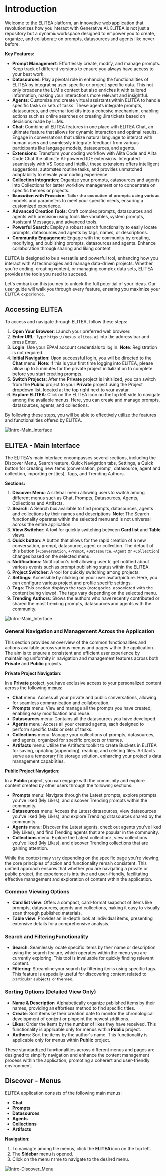 # Introduction

Welcome to the ELITEA platform, an innovative web application that revolutionizes how you interact with Generative AI. ELITEA is not just a repository but a dynamic workspace designed to empower you to create, organize, and collaborate on prompts, datasources and agents like never before.

**Key Features:**

* **Prompt Management**: Effortlessly create, modify, and manage prompts. Keep track of different versions to ensure you always have access to your best work.
* **Datasources**: Play a pivotal role in enhancing the functionalities of ELITEA by integrating user-specific or project-specific data. This not only broadens the LLM's context but also enriches it with tailored information, making your interactions more relevant and insightful.
* **Agents**: Customize and create virtual assistants within ELITEA to handle specific tasks or sets of tasks. These agents integrate prompts, datasources, and external toolkits into a cohesive mechanism, enabling actions such as online searches or creating Jira tickets based on decisions made by LLMs.
* **Chat**: Combine all ELITEA features in one place with ELITEA Chat, an ultimate feature that allows for dynamic interaction and optimal results. Engage in conversations that utilize natural language to interact with human users and seamlessly integrate feedback from various participants like language models, datasources, and agents.
* **Extensions**: Transform your coding workflow with Alita Code and Alita Code Chat the ultimate AI-powered IDE extensions. Integrated seamlessly with VS Code and IntelliJ, these extensions offers intelligent suggestions, automates routine tasks, and provides unmatched adaptability to elevate your coding experience.
* **Collection Integration**: Organize your prompts, datasources and agents into Collections for better workflow management or to concentrate on specific themes or projects.
* **Execution with Precision**: Tailor the execution of prompts using various models and parameters to meet your specific needs, ensuring a customized experience.
* **Advanced Creation Tools**: Craft complex prompts, datasources and agents with precision using tools like variables, system prompts, Assistant Messages, and advanced tools.
* **Powerful Search**: Employ a robust search functionality to easily locate prompts, datasources and agents by tags, names, or descriptions.
* **Community Engagement**: Engage with the community by creating, modifying, and publishing prompts, datasources and agents. Enhance collaboration through sharing and liking content.

ELITEA is designed to be a versatile and powerful tool, enhancing how you interact with AI technologies and manage data-driven projects. Whether you're coding, creating content, or managing complex data sets, ELITEA provides the tools you need to succeed.

Let's embark on this journey to unlock the full potential of your ideas. Our user guide will walk you through every feature, ensuring you maximize your ELITEA experience.

## Accessing ELITEA

To access and navigate through ELITEA, follow these steps:

1. **Open Your Browser**: Launch your preferred web browser.
2. **Enter URL**: Type `https://nexus.elitea.ai` into the address bar and press Enter.
3. **Login**: Use your EPAM account credentials to log in. **Note**: Registration is not required.
4. **Initial Navigation**: Upon successful login, you will be directed to the **Chat** menu. **Note**: If this is your first time logging into ELITEA, please allow up to 5 minutes for the private project initialization to complete before you start creating prompts.
5. **Switch Projects**: After the **Private** project is initialized, you can switch from the **Public** project to your **Private** project using the Project dropdown list, located at the top right next to your avatar.
6. **Explore ELITEA**: Click on the ELITEA icon on the top left side to navigate among the available menus. Here, you can create and manage prompts, datasources, agents, and collections.

By following these steps, you will be able to effectively utilize the features and functionalities offered by ELITEA.

![Intro-Main_Interface](<../img/admin-guide/intro/Intro-Main_Interface.png>)

## ELITEA - Main Interface

The ELITEA's main interface encompasses several sections, including the Discover Menu, Search feature, Quick Navigation tabs, Settings, a Quick button for creating new items (conversation, prompt, datasource, agent and collection, importing entities), Tags, and Trending Authors.

**Sections:**

1. **Discover Menu**: A sidebar menu allowing users to switch among different menus such as Chat, Prompts, Datasources, Agents, Collections and Artifacts.
2. **Search**: A Search box available to find prompts, datasources, agents and collections by their names and descriptions. **Note**: The Search functionality operates within the selected menu and is not universal across the entire application.
3. **View Switcher**: A tool for quickly switching between **Card list** and **Table** views.
4. **Quick button**: A button that allows for the rapid creation of a new conversation, prompt, datasource, agent or collection. The default of this button (`+Conversation`, `+Prompt`, `+Datasource`, `+Agent` or `+Collection`) changes based on the selected menu.
5. **Notifications**: Notification's bell allowing user to get notified about various events such as prompt publishing status within the ELITEA.
6. **Project Switcher**: A tool for quickly switching among projects.
7. **Settings**: Accessible by clicking on your user avatar/picture. Here, you can configure various project and profile specific settings.
8. **Tags**: This section displays the tags (categories) associated with the content being viewed. The tags vary depending on the selected menu.
9. **Trending Authors**: Shows the authors who have recently contributed or shared the most trending prompts, datasources and agents with the community.

![Intro-Main_Interface](<../img/admin-guide/intro/Intro-Main_Interface_Numbered.png>)

### General Navigation and Management Across the Application

This section provides an overview of the common functionalities and actions available across various menus and pages within the application. The aim is to ensure a consistent and efficient user experience by maintaining uniformity in navigation and management features across both **Private** and **Public** projects.

**Private Project Navigation**:

In a **Private** project, you have exclusive access to your personalized content across the following menus:

* **Chat** menu: Access all your private and public conversations, allowing for seamless communication and collaboration.
* **Prompts** menu: View and manage all the prompts you have created, enabling easy modification and reuse.
* **Datasources** menu: Contains all the datasources you have developed.
* **Agents** menu: Access all your created agents, each designed to perform specific tasks or sets of tasks.
* **Collections** menu: Manage your collections of prompts, datasources, and agents, organized for specific projects or themes.
* **Artifacts** menu: Utilize the Artifacts toolkit to create Buckets in ELITEA for saving, updating (appending), reading, and deleting files. Artifacts serve as a temporary file storage solution, enhancing your project's data management capabilities.

**Public Project Navigation**:

In a **Public** project, you can engage with the community and explore content created by other users through the following sections:

* **Prompts** menu: Navigate through the Latest prompts, explore prompts you've liked (My Likes), and discover Trending prompts within the community.
* **Datasources** menu: Access the Latest datasources, view datasources you've liked (My Likes), and explore Trending datasources shared by the community.
* **Agents** menu: Discover the Latest agents, check out agents you've liked (My Likes), and find Trending agents that are popular in the community.
* **Collections** menu: Explore the Latest collections, view collections you've liked (My Likes), and discover Trending collections that are gaining attention.

While the context may vary depending on the specific page you're viewing, the core principles of action and functionality remain consistent. This unified approach ensures that whether you are navigating a private or public project, the experience is intuitive and user-friendly, facilitating effective management and exploration of content within the application.

### Common Viewing Options

* **Card list view**: Offers a compact, card-format snapshot of items like prompts, datasources, agents and collections, making it easy to visually scan through published materials.
* **Table view**: Provides an in-depth look at individual items, presenting extensive details for a comprehensive analysis.

### Search and Filtering Functionality

* **Search**: Seamlessly locate specific items by their name or description using the search feature, which operates within the menu you are currently exploring. This tool is invaluable for quickly finding relevant content.
* **Filtering**: Streamline your search by filtering items using specific tags. This feature is especially useful for discovering content related to particular subjects or themes.

### Sorting Options (Detailed View Only)

* **Name & Description**: Alphabetically organize published items by their names, providing an effortless method to find specific titles.
* **Create**: Sort items by their creation date to monitor the chronological development of content or pinpoint the newest additions.
* **Likes**: Order the items by the number of likes they have received. This functionality is applicable only for menus within **Public** project.
* **Authors**: Sort the items by the author's name. This functionality is applicable only for menus within **Public** project.

These standardized functionalities across different menus and pages are designed to simplify navigation and enhance the content management process within the application, promoting a coherent and user-friendly environment.


## Discover - Menus

ELITEA application consists of the following main menus:

* **Chat** 
* **Prompts**
* **Datasources**
* **Agents**
* **Collections**
* **Artifacts**

**Navigation**:

1. To naviagte among the menus, click the **ELITEA** icon on the top left.
2. The **Sidebar** menu is opened.
3. Click on the menu name to navigate to the desired menu.

![Intro-Discover_Menu](<../img/admin-guide/intro/Intro-Discover_Menu.png>)